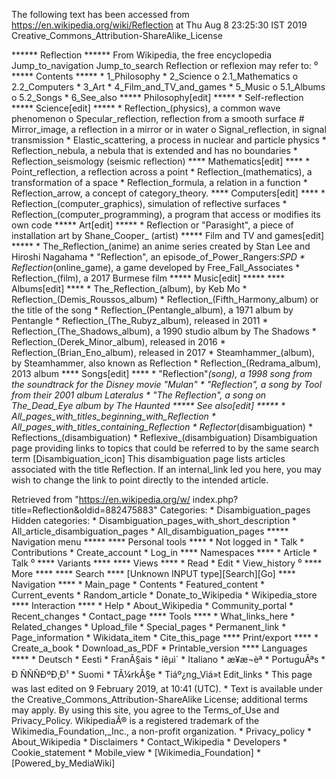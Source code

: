 The following text has been accessed from https://en.wikipedia.org/wiki/Reflection at Thu Aug 8 23:25:30 IST 2019
Creative_Commons_Attribution-ShareAlike_License




















****** Reflection ******
From Wikipedia, the free encyclopedia
Jump_to_navigation Jump_to_search
Reflection or reflexion may refer to:
⁰
***** Contents *****
    * 1_Philosophy
    * 2_Science
          o 2.1_Mathematics
          o 2.2_Computers
    * 3_Art
    * 4_Film_and_TV_and_games
    * 5_Music
          o 5.1_Albums
          o 5.2_Songs
    * 6_See_also
***** Philosophy[edit] *****
    * Self-reflection
***** Science[edit] *****
    * Reflection_(physics), a common wave phenomenon
          o Specular_reflection, reflection from a smooth surface
                # Mirror_image, a reflection in a mirror or in water
          o Signal_reflection, in signal transmission
    * Elastic_scattering, a process in nuclear and particle physics
    * Reflection_nebula, a nebula that is extended and has no boundaries
    * Reflection_seismology (seismic reflection)
**** Mathematics[edit] ****
    * Point_reflection, a reflection across a point
    * Reflection_(mathematics), a transformation of a space
    * Reflection_formula, a relation in a function
    * Reflection_arrow, a concept of category_theory.
**** Computers[edit] ****
    * Reflection_(computer_graphics), simulation of reflective surfaces
    * Reflection_(computer_programming), a program that access or modifies its
      own code
***** Art[edit] *****
    * Reflection or "Parasight", a piece of installation art by Shane_Cooper_
      (artist)
***** Film and TV and games[edit] *****
    * The_Reflection_(anime) an anime series created by Stan Lee and Hiroshi
      Nagahama
    * "Reflection", an episode_of_Power_Rangers:_SPD
    * Reflection_(online_game), a game developed by Free_Fall_Associates
    * Reflection_(film), a 2017 Burmese film
***** Music[edit] *****
**** Albums[edit] ****
    * The_Reflection_(album), by Keb Mo
    * Reflection_(Demis_Roussos_album)
    * Reflection_(Fifth_Harmony_album) or the title of the song
    * Reflection_(Pentangle_album), a 1971 album by Pentangle
    * Reflection_(The_Rubyz_album), released in 2011
    * Reflection_(The_Shadows_album), a 1990 studio album by The Shadows
    * Reflection_(Derek_Minor_album), released in 2016
    * Reflection_(Brian_Eno_album), released in 2017
    * Steamhammer_(album), by Steamhammer, also known as Reflection
    * Reflection_(Redrama_album), 2013 album
**** Songs[edit] ****
    * "Reflection"_(song), a 1998 song from the soundtrack for the Disney movie
      "Mulan"
    * "Reflection", a song by Tool from their 2001 album Lateralus
    * "The Reflection", a song on The_Dead_Eye album by The Haunted
***** See also[edit] *****
    * All_pages_with_titles_beginning_with_Reflection
    * All_pages_with_titles_containing_Reflection
    * Reflector_(disambiguation)
    * Reflections_(disambiguation)
    * Reflexive_(disambiguation)
                      Disambiguation page providing links to topics that could
                      be referred to by the same search term
[Disambiguation_icon] This disambiguation page lists articles associated with
                      the title Reflection.
                      If an internal_link led you here, you may wish to change
                      the link to point directly to the intended article.

Retrieved from "https://en.wikipedia.org/w/
index.php?title=Reflection&oldid=882475883"
Categories:
    * Disambiguation_pages
Hidden categories:
    * Disambiguation_pages_with_short_description
    * All_article_disambiguation_pages
    * All_disambiguation_pages
***** Navigation menu *****
**** Personal tools ****
    * Not logged in
    * Talk
    * Contributions
    * Create_account
    * Log_in
**** Namespaces ****
    * Article
    * Talk
⁰
**** Variants ****
**** Views ****
    * Read
    * Edit
    * View_history
⁰
**** More ****
**** Search ****
[Unknown INPUT type][Search][Go]
**** Navigation ****
    * Main_page
    * Contents
    * Featured_content
    * Current_events
    * Random_article
    * Donate_to_Wikipedia
    * Wikipedia_store
**** Interaction ****
    * Help
    * About_Wikipedia
    * Community_portal
    * Recent_changes
    * Contact_page
**** Tools ****
    * What_links_here
    * Related_changes
    * Upload_file
    * Special_pages
    * Permanent_link
    * Page_information
    * Wikidata_item
    * Cite_this_page
**** Print/export ****
    * Create_a_book
    * Download_as_PDF
    * Printable_version
**** Languages ****
    * Deutsch
    * Eesti
    * FranÃ§ais
    * íêµ­ì´
    * Italiano
    * æ¥æ¬èª
    * PortuguÃªs
    * Ð ÑÑÑÐºÐ¸Ð¹
    * Suomi
    * TÃ¼rkÃ§e
    * Tiáº¿ng_Viá»t
Edit_links
    * This page was last edited on 9 February 2019, at 10:41 (UTC).
    * Text is available under the Creative_Commons_Attribution-ShareAlike
      License; additional terms may apply. By using this site, you agree to the
      Terms_of_Use and Privacy_Policy. WikipediaÂ® is a registered trademark of
      the Wikimedia_Foundation,_Inc., a non-profit organization.
    * Privacy_policy
    * About_Wikipedia
    * Disclaimers
    * Contact_Wikipedia
    * Developers
    * Cookie_statement
    * Mobile_view
    * [Wikimedia_Foundation]
    * [Powered_by_MediaWiki]
